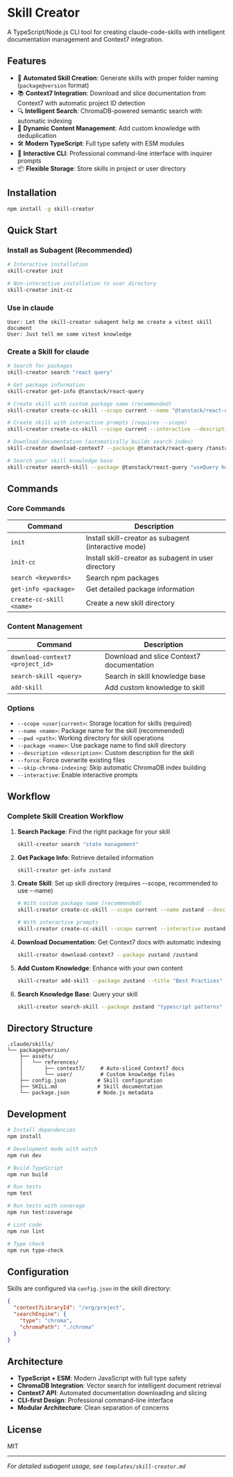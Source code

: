 # Skill Creator

A TypeScript/Node.js CLI tool for creating claude-code-skills with intelligent documentation management and Context7 integration.

## Features

- 🚀 **Automated Skill Creation**: Generate skills with proper folder naming (`package@version` format)
- 📚 **Context7 Integration**: Download and slice documentation from Context7 with automatic project ID detection
- 🔍 **Intelligent Search**: ChromaDB-powered semantic search with automatic indexing
- 💾 **Dynamic Content Management**: Add custom knowledge with deduplication
- 🛠️ **Modern TypeScript**: Full type safety with ESM modules
- 🎯 **Interactive CLI**: Professional command-line interface with inquirer prompts
- 📦 **Flexible Storage**: Store skills in project or user directory

## Installation

```bash
npm install -g skill-creator
```

## Quick Start

### Install as Subagent (Recommended)

```bash
# Interactive installation
skill-creator init

# Non-interactive installation to user directory
skill-creator init-cc
```

### Use in claude

```
User: Let the skill-creator subagent help me create a vitest skill document
User: Just tell me some vitest knowledge
```

### Create a Skill for claude

```bash
# Search for packages
skill-creator search "react query"

# Get package information
skill-creator get-info @tanstack/react-query

# Create skill with custom package name (recommended)
skill-creator create-cc-skill --scope current --name "@tanstack/react-query" --description "React Query for data fetching" @tanstack/react-query@5

# Create skill with interactive prompts (requires --scope)
skill-creator create-cc-skill --scope current --interactive --description "React Query for data fetching" @tanstack/react-query@5

# Download documentation (automatically builds search index)
skill-creator download-context7 --package @tanstack/react-query /tanstack/react-query

# Search your skill knowledge base
skill-creator search-skill --package @tanstack/react-query "useQuery hook"
```

## Commands

### Core Commands

| Command | Description |
|---------|-------------|
| `init` | Install skill-creator as subagent (interactive mode) |
| `init-cc` | Install skill-creator as subagent in user directory |
| `search <keywords>` | Search npm packages |
| `get-info <package>` | Get detailed package information |
| `create-cc-skill <name>` | Create a new skill directory |

### Content Management

| Command | Description |
|---------|-------------|
| `download-context7 <project_id>` | Download and slice Context7 documentation |
| `search-skill <query>` | Search in skill knowledge base |
| `add-skill` | Add custom knowledge to skill |

### Options

- `--scope <user|current>`: Storage location for skills (required)
- `--name <name>`: Package name for the skill (recommended)
- `--pwd <path>`: Working directory for skill operations
- `--package <name>`: Use package name to find skill directory
- `--description <description>`: Custom description for the skill
- `--force`: Force overwrite existing files
- `--skip-chroma-indexing`: Skip automatic ChromaDB index building
- `--interactive`: Enable interactive prompts

## Workflow

### Complete Skill Creation Workflow

1. **Search Package**: Find the right package for your skill
   ```bash
   skill-creator search "state management"
   ```

2. **Get Package Info**: Retrieve detailed information
   ```bash
   skill-creator get-info zustand
   ```

3. **Create Skill**: Set up skill directory (requires --scope, recommended to use --name)
   ```bash
   # With custom package name (recommended)
   skill-creator create-cc-skill --scope current --name zustand --description "Zustand state management"

   # With interactive prompts
   skill-creator create-cc-skill --scope current --interactive zustand
   ```

4. **Download Documentation**: Get Context7 docs with automatic indexing
   ```bash
   skill-creator download-context7 --package zustand /zustand
   ```

5. **Add Custom Knowledge**: Enhance with your own content
   ```bash
   skill-creator add-skill --package zustand --title "Best Practices" --content "Your custom notes"
   ```

6. **Search Knowledge Base**: Query your skill
   ```bash
   skill-creator search-skill --package zustand "typescript patterns"
   ```

## Directory Structure

```
.claude/skills/
└── package@version/
    ├── assets/
    │   └── references/
    │       ├── context7/     # Auto-sliced Context7 docs
    │       └── user/         # Custom knowledge files
    ├── config.json          # Skill configuration
    ├── SKILL.md             # Skill documentation
    └── package.json         # Node.js metadata
```

## Development

```bash
# Install dependencies
npm install

# Development mode with watch
npm run dev

# Build TypeScript
npm run build

# Run tests
npm test

# Run tests with coverage
npm run test:coverage

# Lint code
npm run lint

# Type check
npm run type-check
```

## Configuration

Skills are configured via `config.json` in the skill directory:

```json
{
  "context7LibraryId": "/org/project",
  "searchEngine": {
    "type": "chroma",
    "chromaPath": "./chroma"
  }
}
```

## Architecture

- **TypeScript + ESM**: Modern JavaScript with full type safety
- **ChromaDB Integration**: Vector search for intelligent document retrieval
- **Context7 API**: Automated documentation downloading and slicing
- **CLI-first Design**: Professional command-line interface
- **Modular Architecture**: Clean separation of concerns

## License

MIT

---

*For detailed subagent usage, see `templates/skill-creator.md`*
